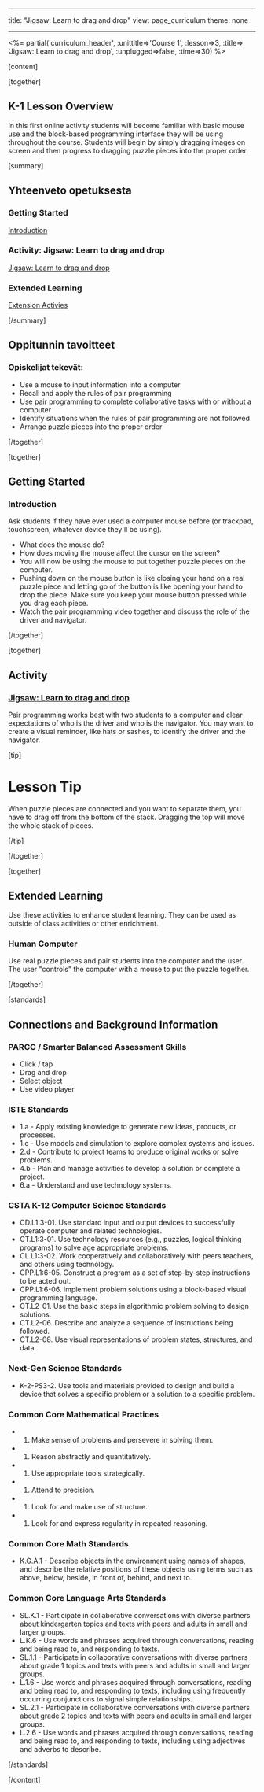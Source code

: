 * * *

title: "Jigsaw: Learn to drag and drop" view: page_curriculum theme: none

* * *

<%= partial('curriculum_header', :unittitle=>'Course 1', :lesson=>3, :title=> 'Jigsaw: Learn to drag and drop', :unplugged=>false, :time=>30) %>

[content]

[together]

## K-1 Lesson Overview

In this first online activity students will become familiar with basic mouse use and the block-based programming interface they will be using throughout the course. Students will begin by simply dragging images on screen and then progress to dragging puzzle pieces into the proper order.

[summary]

## Yhteenveto opetuksesta

### **Getting Started**

[Introduction](#GetStarted)   


### **Activity: Jigsaw: Learn to drag and drop**

[Jigsaw: Learn to drag and drop](#Activity)

### **Extended Learning**

[Extension Activies](#Extended)

[/summary]

## Oppitunnin tavoitteet

### Opiskelijat tekevät:

  * Use a mouse to input information into a computer
  * Recall and apply the rules of pair programming
  * Use pair programming to complete collaborative tasks with or without a computer
  * Identify situations when the rules of pair programming are not followed
  * Arrange puzzle pieces into the proper order

[/together]

[together]

## Getting Started

### <a name="GetStarted"></a>Introduction

Ask students if they have ever used a computer mouse before (or trackpad, touchscreen, whatever device they'll be using).

  * What does the mouse do?
  * How does moving the mouse affect the cursor on the screen?
  * You will now be using the mouse to put together puzzle pieces on the computer.
  * Pushing down on the mouse button is like closing your hand on a real puzzle piece and letting go of the button is like opening your hand to drop the piece. Make sure you keep your mouse button pressed while you drag each piece.
  * Watch the pair programming video together and discuss the role of the driver and navigator.

[/together]

[together]

## Activity

### <a name="Activity"></a>[Jigsaw: Learn to drag and drop](http://learn.letron.vip/s/course1/stage/3/puzzle/1)

Pair programming works best with two students to a computer and clear expectations of who is the driver and who is the navigator. You may want to create a visual reminder, like hats or sashes, to identify the driver and the navigator.

[tip]

# Lesson Tip

When puzzle pieces are connected and you want to separate them, you have to drag off from the bottom of the stack. Dragging the top will move the whole stack of pieces.

[/tip]

[/together]

<!--(this is left in here as an example of how to include an image in Markdown)
![](binaryphoto.png) -->

[together]

## Extended Learning

<a name="Extended"></a>Use these activities to enhance student learning. They can be used as outside of class activities or other enrichment.

### Human Computer

Use real puzzle pieces and pair students into the computer and the user. The user "controls" the computer with a mouse to put the puzzle together.

[/together]

[standards]

## Connections and Background Information

### PARCC / Smarter Balanced Assessment Skills

  * Click / tap
  * Drag and drop
  * Select object
  * Use video player

### ISTE Standards

  * 1.a - Apply existing knowledge to generate new ideas, products, or processes.
  * 1.c - Use models and simulation to explore complex systems and issues.
  * 2.d - Contribute to project teams to produce original works or solve problems.
  * 4.b - Plan and manage activities to develop a solution or complete a project.
  * 6.a - Understand and use technology systems.

### CSTA K-12 Computer Science Standards

  * CD.L1:3-01. Use standard input and output devices to successfully operate computer and related technologies.
  * CT.L1:3-01. Use technology resources (e.g., puzzles, logical thinking programs) to solve age appropriate problems.
  * CL.L1:3-02. Work cooperatively and collaboratively with peers teachers, and others using technology.
  * CPP.L1:6-05. Construct a program as a set of step-by-step instructions to be acted out.
  * CPP.L1:6-06. Implement problem solutions using a block-based visual programming language.
  * CT.L2-01. Use the basic steps in algorithmic problem solving to design solutions.
  * CT.L2-06. Describe and analyze a sequence of instructions being followed.
  * CT.L2-08. Use visual representations of problem states, structures, and data.

### Next-Gen Science Standards

  * K-2-PS3-2. Use tools and materials provided to design and build a device that solves a specific problem or a solution to a specific problem. 

### Common Core Mathematical Practices

  *   1. Make sense of problems and persevere in solving them.
  *   1. Reason abstractly and quantitatively.
  *   1. Use appropriate tools strategically.
  *   1. Attend to precision.
  *   1. Look for and make use of structure.
  *   1. Look for and express regularity in repeated reasoning.

### Common Core Math Standards

  * K.G.A.1 - Describe objects in the environment using names of shapes, and describe the relative positions of these objects using terms such as above, below, beside, in front of, behind, and next to.

### Common Core Language Arts Standards

  * SL.K.1 - Participate in collaborative conversations with diverse partners about kindergarten topics and texts with peers and adults in small and larger groups.
  * L.K.6 - Use words and phrases acquired through conversations, reading and being read to, and responding to texts.
  * SL.1.1 - Participate in collaborative conversations with diverse partners about grade 1 topics and texts with peers and adults in small and larger groups.
  * L.1.6 - Use words and phrases acquired through conversations, reading and being read to, and responding to texts, including using frequently occurring conjunctions to signal simple relationships.
  * SL.2.1 - Participate in collaborative conversations with diverse partners about grade 2 topics and texts with peers and adults in small and larger groups.
  * L.2.6 - Use words and phrases acquired through conversations, reading and being read to, and responding to texts, including using adjectives and adverbs to describe.

[/standards]

[/content]

<link rel="stylesheet" type="text/css" href="../docs/morestyle.css" />